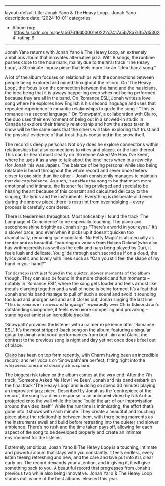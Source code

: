 ﻿
---
layout: default
title: Jonah Yano & The Heavy Loop - Jonah Yano
description:
date: '2024-10-01'
categories:
  - Album
img: 'https://i.scdn.co/image/ab67616d00001e0222c7417a5b78a7e357d53024'
rating: 9
---


Jonah Yano returns with Jonah Yano & The Heavy Loop, an extremely ambitious album that innovates alternative jazz. With 8 songs, the runtime pushes close to the hour mark, mainly due to the final track ‘The Heavy Loop’, a 30-minute improv piece that feels more like an “idea than a song.”

A lot of the album focuses on relationships with the connections between people being explored and mined throughout the record. On ‘The Heavy Loop’, the focus is on the connection between the band and the musicians, the idea being that it is always happening even when not being performed because they are all in the band. On ‘Romance ESL’, Jonah writes a love song where he explores how English is his second language and uses that repeated experience in romantic relationships to guide the song – “This is romance in a second language.” On ‘Snowpath’, a collaboration with Clairo, the duo uses their environment of being out in a snowed-in studio in Canada to explore their friendly relationship and how the steps taken in snow will be the same ones that the others will take, exploring that trust and the physical evidence of that trust that is contained in the snow itself.

The record is deeply personal. Not only does he explore connections within relationships but also connections to cities and places, or the lack thereof. This can be heard most clearly on ‘Someone Asked Me How I’ve Been’, where he uses it as a way to talk about the loneliness when in a new city (for Jonah this was Japan). The balance of being personal while also being relatable is heard throughout the whole record and never once teeters closer to one side than the other – Jonah consistently manages to maintain that delicate balance. As such, it enables the song to be that much more emotional and intimate, the listener feeling privileged and special to be hearing the art because of this constant and calculated delicacy to the singing, the lyrics and the instruments. Everything is deliberate and even during the improv piece, there is restraint from overindulging – every process is carefully considered.

There is tenderness throughout. Most noticeably I found the track ‘The Language of Coincidence’ to be especially touching. The piano and saxophone shine brightly as Jonah sings “There’s a world in your eyes.” It’s a slower pace, and even when it picks up it doesn’t quicken too dramatically, remaining quite constant. ‘No Petty Magic’ is also equally as tender and as beautiful. Featuring co-vocals from Helena Deland (who also has writing credits) as well as the cello and harp being played by Ouri, it feels lush and delicate. You glide through each second as if on a cloud, the lyrics poetic and lovely with lines such as “Can you still feel the shape of my hand in your hand?”

Tenderness isn’t just found in the quieter, slower moments of the album though. They can also be found in the more chaotic and fun moments – notably in ‘Romance ESL’, where the song gets louder and feels almost like metals clanging together and a wall of noise is being formed. It’s a feat that Jonah and his band manage to pull off such a sound and avoid it sounding too loud and unorganised and as it closes out, Jonah singing the last line “This is romance in a second language” repeatedly over Chris Edmondson’s outstanding saxophone, it feels even more compelling and provoking – standing out amidst an incredible tracklist.

‘Snowpath’ provides the listener with a calmer experience after ‘Romance ESL’. It’s the most stripped-back song on the album, featuring a singular guitar by Jonah and vocal performances from both him and Clairo, the contrast to the previous song is night and day yet not once does it feel out of place.

[Clairo](https://northerntransmissions.com/clairo-charm/)  has been on top form recently, with Charm having been an incredible record, and her vocals on ‘Snowpath’ are perfect, fitting right into the whispered tones and dreamy atmosphere.

The biggest risk taken on the album comes at the very end. After the 7th track, ‘Someone Asked Me How I’ve Been’, Jonah and his band embark on the final track ‘The Heavy Loop’ and in doing so spend 30 minutes playing an improvised jazz piece. Described by Jonah as the ‘centrepiece of the record’, the song is a direct response to an animated video by Nik Arthur, projected onto the wall while the band “build the arc of our improvisation around the video itself.” While the run time is intimidating, the effort that’s gone into it shows with each minute. They create a beautiful and touching piece about the relationship between them, with there being moments as the instruments swell and build before retreating into the quieter and slower ambience. There’s no rush and the time taken pays off, allowing for each aspect of the song to be developed properly and create an intimate environment for the listener.

Extremely ambitious, Jonah Yano & The Heavy Loop is a touching, intimate and powerful album that stays with you constantly. It feels endless, every listen feeling refreshing and new, and the care and love put into it is clear early on. The record demands your attention, and in giving it, it will give something back to you. A beautiful record that progresses from Jonah’s previous two while also being innovative. Jonah Yano & The Heavy Loop stands out as one of the best albums released this year.
